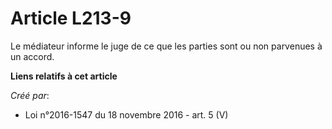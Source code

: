 # Article L213-9

Le médiateur informe le juge de ce que les parties sont ou non parvenues à un accord.

**Liens relatifs à cet article**

_Créé par_:

  - Loi n°2016-1547 du 18 novembre 2016 - art. 5 (V)
